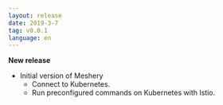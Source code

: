 ```yaml
---
layout: release
date: 2019-3-7
tag: v0.0.1
language: en
---
```


**New release**

- Initial version of Meshery
  - Connect to Kubernetes.
  - Run preconfigured commands on Kubernetes with Istio.
